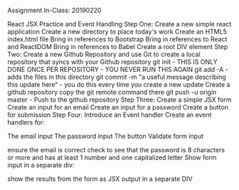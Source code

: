 

Assignment In-Class: 
20190220


React JSX Practice and Event Handling
Step One: Create a new simple react application
Create a new directory to place today's work
Create an HTML5 index.html file
Bring in references to Bootstrap
Bring in references to React and ReactDOM
Bring in references to Babel
Create a root DIV element
Step Two: Create a new Github Repository and use Git to create a local repository that syncs with your Github repository
git init - THIS IS ONLY DONE ONCE PER REPOSITORY - YOU NEVER RUN THIS AGAIN
git add -A - adds the files in this directory
git commit -m "a useful message describing this update here" - you do this every time you create a new update
Create a github repository
copy the git remote command there
git push -u origin master - Push to the github repository
Step Three: Create a simple JSX form
Create an input for an email
Create an input for a password
Create a button for submission
Step Four: Introduce an Event handler
Create an event handlers for:

The email input
The password input
The button
Validate form input

ensure the email is correct
check to see that the password is 8 characters or more and has at least 1 number and one capitalized letter
Show form input in a separate div:

show the results from the form as JSX output in a separate DIV